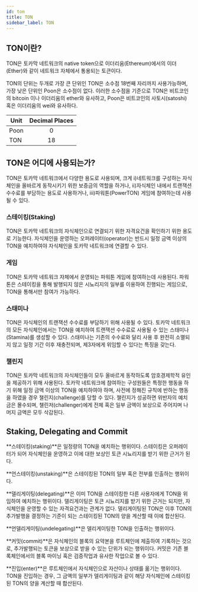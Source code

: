 ```yaml
---
id: ton
title: TON
sidebar_label: TON
---
```


## TON이란?
TON은 토카막 네트워크의 native token으로 이더리움(Ethereum)에서의 이더(Ether)와 같이 네트워크 자체에서 통용되는 토큰이다.

TON의 단위는 두개로 가장 큰 단위인 TON은 소수점 18번째 자리까지 사용가능하며, 가장 낮은 단위인 Poon은 소수점이 없다. 이러한 소수점을 기준으로 TON은 비트코인의 bitcoin 이나 이더리움의 ether와 유사하고, Poon은 비트코인의 사토시(satoshi) 혹은 이더리움의 wei와 유사하다.

| Unit | Decimal Places |
| ---- |:--------------:|
| Poon |       0        |
| TON  |       18       |

## TON은 어디에 사용되는가?
TON은 토카막 네트워크에서 다양한 용도로 사용되며, 크게 i)네트워크를 구성하는 자식체인을 올바르게 동작시키기 위한 보증금의 역할을 하거나, ii)자식체인 내에서 트랜잭션 수수료를 부담하는 용도로 사용하거나, iii)파워톤(PowerTON) 게임에 참여하는데 사용될 수 있다.

### 스테이킹(Staking)
TON은 토카막 네트워크의 자식체인으로 연결되기 위한 자격요건을 확인하기 위한 용도로 기능한다. 자식체인을 운영하는 오퍼레이터(operator)는 반드시 일정 금액 이상의 TON을 예치하여야 자식체인을 토카막 네트워크에 연결할 수 있다.

### 게임
TON은 토카막 네트워크 자체에서 운영되는 파워톤 게임에 참여하는데 사용된다. 파워톤은 스테이킹을 통해 발행되지 않은 시뇨리지의 일부를 이용하여 진행되는 게임으로, TON을 통해서만 참여가 가능하다.

### 스태미나
TON은 자식체인의 트랜잭션 수수료를 부담하기 위해 사용될 수 있다. 토카막 네트워크의 모든 자식체인에서는 TON을 예치하여 트랜잭션 수수료로 사용될 수 있는 스태미나(Stamina)를 생성할 수 있다. 스태미나는 기존의 수수료와 달리 사용 후 완전히 소멸되지 않고 일정 기간 이후 재충전되며, 제3자에게 위임할 수 있다는 특징을 갖는다.

### 챌린지
TON은 토카막 네트워크의 자식체인들이 모두 올바르게 동작하도록 암호경제학적 유인을 제공하기 위해 사용된다. 토카막 네트워크에 참여하는 구성원들은 특정한 행동을 하기 위해 일정 금액 이상의 TON을 예치하여야 하며, 사전에 정해진 규칙에 반하는 행동을 하였을 경우 챌린지(challenge)를 당할 수 있다. 챌린지가 성공하면 위반자의 예치금은 몰수되며, 챌린저(challenger)에게 전체 혹은 일부 금액이 보상으로 주어지며 나머지 금액은 모두 삭감된다.


## Staking, Delegating and Commit

**스테이킹(staking)**은 일정량의 TON을 예치하는 행위이다. 스테이킹은 오퍼레이터가 되어 자식체인을 운영하고 이에 대한 보상인 토큰 시뇨리지를 받기 위한 근거가 된다.

**언스테이킹(unstaking)**은 스테이킹된 TON의 일부 혹은 전부를 인출하는 행위이다.

**델리게이팅(delegating)**은 이미 TON을 스테이킹한 다른 사용자에게 TON을 위임하여 예치하는 행위이다. 델리게이팅은 토큰 시뇨리지를 받기 위한 근거는 되지만, 자식체인을 운영할 수 있는 자격요건과는 관계가 없다. 델리게이팅된 TON은 이후 TON의 추가발행을 결정하는 기준이 되는 스테이킹된 TON의 양을 계산할 때 이에 합산된다.

**언델리게이팅(undelegating)**은 델리게이팅한 TON을 인출하는 행위이다.

**커밋(commit)**은 자식체인의 블록의 요약본을 루트체인에 제출하여 기록하는 것으로, 추가발행되는 토큰을 보상으로 받을 수 있는 단위가 되는 행위이다. 커밋은 기존 블록체인에서의 블록 마이닝 혹은 검증작업과 유사한 작업으로 볼 수 있다.

**진입(enter)**은 루트체인에서 자식체인으로 자산이나 상태를 옮기는 행위이다. TON을 진입하는 경우, 그 금액의 일부가 델리게이팅과 같이 해당 자식체인에 스테이킹된 TON의 양을 계산할 때 합산된다.
